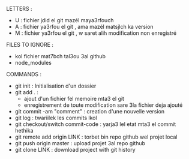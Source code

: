 LETTERS : 
- U : fichier jdid el git mazél maya3rfouch
- A : fichier ya3rfou el git , ama mazél matsjlch ka version
- M : fichier ya3rfou el git , w saret alih modification non enregistré

FILES TO IGNORE :
- kol fichier mat7bch tal3ou 3al github
- node_modules

COMMANDS :
- git init : Initialisation d'un dossier
- git add . : 
    - ajout d'un fichier fel memoire mta3 el git
    - enregistrement de toute modification sare 3la fichier deja ajouté
- git commit -am "comment" : creation d'une nouvelle version
- git log : twariilek les commits lkol
- git checkout/switch commit-code : yarja3 lel etat mta3 el commit hethika
- git remote add origin LINK : torbet bin repo github wel projet local
- git push origin master : upload projet 3al repo github
- git clone LINK : download project with git history